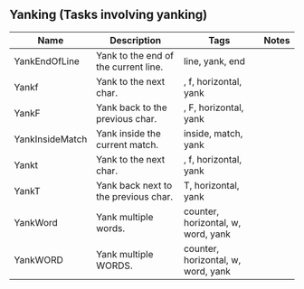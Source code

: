 ## Yanking (Tasks involving yanking)
| Name | Description | Tags | Notes
| --- | -------- | -------- | -------- |
|YankEndOfLine | Yank to the end of the current line. | line, yank, end |
|Yankf | Yank to the next char. | , f, horizontal, yank |
|YankF | Yank back to the previous char. | , F, horizontal, yank |
|YankInsideMatch | Yank inside the current match. | inside, match, yank |
|Yankt | Yank to the next char. | , f, horizontal, yank |
|YankT | Yank back next to the previous char. | T, horizontal, yank |
|YankWord | Yank multiple words. | counter, horizontal, w, word, yank |
|YankWORD | Yank multiple WORDS. | counter, horizontal, w, word, yank |